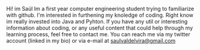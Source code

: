 Hi! im Saúl
Im a first year computer engineering student trying to familiarize with github. 
I'm interested in furthening my knoledge of coding. Right know im really invested into Java and Pyhton. 
If you have any util or interesting information about coding, or any useful content that could help through my 
learning process, feel free to contact me. 
You can reach me via my twitter account (linked in my bio) or via e-mail at saulvaldelvira@gmail.com
